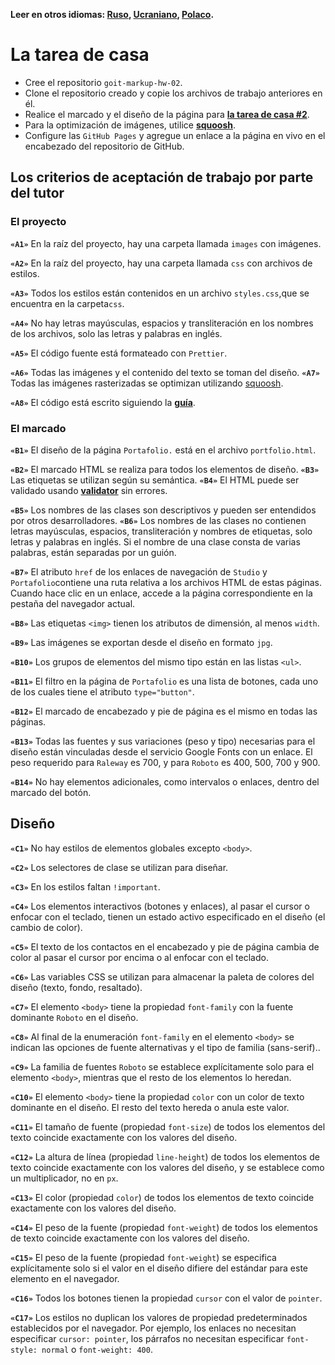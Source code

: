 **Leer en otros idiomas: [Ruso](README.md), [Ucraniano](README.ua.md),
[Polaco](README.pl.md).**

# La tarea de casa

- Cree el repositorio `goit-markup-hw-02`.
- Clone el repositorio creado y copie los archivos de trabajo anteriores en él.
- Realice el marcado y el diseño de la página para
  [**la tarea de casa #2**](<https://www.figma.com/file/oTYBECAN79dXy19hzWObO4/Web-Studio-(Version-2.1)?node-id=1%3A94>).
- Para la optimización de imágenes, utilice 
  [**squoosh**](https://squoosh.app/).
- Configure las `GitHub Pages` y agregue un enlace a la página en vivo en el encabezado del repositorio de
  GitHub.

## Los criterios de aceptación de trabajo por parte del tutor
### El proyecto

**`«A1»`** En la raíz del proyecto, hay una carpeta llamada `images` con imágenes.

**`«A2»`** En la raíz del proyecto, hay una carpeta llamada `css` con archivos de estilos.

**`«A3»`** Todos los estilos están contenidos en un archivo `styles.css`,que se encuentra en la carpeta`css`.

**`«A4»`** No hay letras mayúsculas, espacios y transliteración en los nombres de los archivos, solo las letras y palabras en inglés.

**`«A5»`** El código fuente está formateado con  `Prettier`.

**`«A6»`** Todas las imágenes y el contenido del texto se toman del diseño.
**`«A7»`** Todas las imágenes rasterizadas se optimizan utilizando
[squoosh](https://squoosh.app/).

**`«A8»`** El código está escrito siguiendo la  [**guía**](https://codeguide.co/).

### El marcado

**`«B1»`** El diseño de la página `Portafolio.` está en el archivo  `portfolio.html`.

**`«B2»`** El marcado HTML se realiza para todos los elementos de diseño.
**`«B3»`** Las etiquetas se utilizan según su semántica.
**`«B4»`** El HTML puede ser validado usando  [**validator**](http://validator.w3.org/nu/)
sin errores.

**`«B5»`** Los nombres de las clases son descriptivos y pueden ser entendidos por otros desarrolladores.
**`«B6»`** Los nombres de las clases no contienen letras mayúsculas, espacios, transliteración y nombres de etiquetas, solo letras y palabras en inglés. Si el nombre de una clase consta de varias palabras, están separadas por un guión.

**`«B7»`** El atributo `href` de los enlaces de navegación de  `Studio` y `Portafolio`contiene una ruta relativa a los archivos HTML de estas páginas. Cuando hace clic en un enlace, accede a la página correspondiente en la pestaña del navegador actual.

**`«B8»`** Las etiquetas  `<img>` tienen los atributos de dimensión, al menos `width`.

**`«B9»`** Las imágenes se exportan desde el diseño en formato `jpg`.

**`«B10»`** Los grupos de elementos del mismo tipo están en las listas `<ul>`.

**`«B11»`** El filtro en la página de `Portafolio` es una lista de botones, cada uno de los cuales tiene el atributo `type="button"`.

**`«B12»`** El marcado de encabezado y pie de página es el mismo en todas las páginas.

**`«B13»`** Todas las fuentes y sus variaciones (peso y tipo) necesarias para el diseño están vinculadas desde el servicio Google Fonts con un enlace. El peso requerido para `Raleway` es
700, y para `Roboto` es 400, 500, 700 y 900.

**`«B14»`** No hay elementos adicionales, como intervalos o enlaces, dentro del marcado del botón.

## Diseño

**`«C1»`** No hay estilos de elementos globales excepto `<body>`.

**`«C2»`** Los selectores de clase se utilizan para diseñar.

**`«C3»`** En los estilos faltan `!important`.

**`«C4»`** Los elementos interactivos (botones y enlaces), al pasar el cursor o enfocar con el teclado, tienen un estado activo especificado en el diseño (el cambio de color).

**`«С5»`** El texto de los contactos en el encabezado y pie de página cambia de color al pasar el cursor por encima o al enfocar con el teclado.

**`«C6»`** Las variables CSS se utilizan para almacenar la paleta de colores del diseño (texto, fondo, resaltado).

**`«С7»`** El elemento `<body>` tiene la propiedad `font-family` con la fuente dominante `Roboto` en el diseño.

**`«С8»`** Al final de la enumeración `font-family` en el elemento `<body>` se indican las opciones de fuente alternativas y el tipo de familia (sans-serif)..

**`«С9»`** La familia de fuentes `Roboto` se establece explícitamente solo para el elemento `<body>`,
mientras que el resto de los elementos lo heredan.

**`«С10»`** El elemento `<body>` tiene la propiedad `color` con un color de texto dominante en el diseño. El resto del texto hereda o anula este valor.

**`«С11»`** El tamaño de fuente (propiedad `font-size`) de todos los elementos del texto coincide exactamente con los valores del diseño.

**`«С12»`** La altura de línea (propiedad `line-height`) de todos los elementos de texto coincide exactamente con los valores del diseño, y se establece como un multiplicador, no en `px`.

**`«С13»`** El color (propiedad `color`) de todos los elementos de texto coincide exactamente con los valores del diseño.

**`«С14»`** El peso de la fuente (propiedad `font-weight`) de todos los elementos de texto coincide exactamente con los valores del diseño.

**`«С15»`** El peso de la fuente (propiedad `font-weight`) se especifica explícitamente solo si el valor en el diseño difiere del estándar para este elemento en el navegador.

**`«С16»`** Todos los botones tienen la propiedad  `cursor` con el valor de `pointer`.

**`«С17»`** Los estilos no duplican los valores de propiedad predeterminados establecidos por el navegador. Por ejemplo, los enlaces no necesitan especificar `cursor: pointer`, los párrafos no necesitan especificar
`font-style: normal` o `font-weight: 400`.
